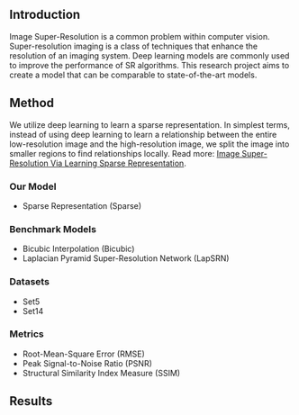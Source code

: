 ## Introduction

Image Super-Resolution is a common problem within computer vision. Super-resolution imaging is a class of techniques that enhance the resolution of an imaging system. Deep learning models are commonly used to improve the performance of SR algorithms. This research project aims to create a model that can be comparable to state-of-the-art models.

## Method

We utilize deep learning to learn a sparse representation. In simplest terms, instead of using deep learning to learn a relationship between the entire low-resolution image and the high-resolution image, we split the image into smaller regions to find relationships locally. Read more: [Image Super-Resolution Via Learning Sparse Representation](https://github.com/KiwiThePoodle/Image-Super-Resolution-Via-Learning-Sparse-Representation/blob/main/Image%20Super-Resolution%20Via%20Learning%20Sparse%20Representation%20Paper.pdf).

### Our Model

- Sparse Representation (Sparse)

### Benchmark Models

- Bicubic Interpolation (Bicubic)
- Laplacian Pyramid Super-Resolution Network (LapSRN)

### Datasets

- Set5
- Set14

### Metrics

- Root-Mean-Square Error (RMSE)
- Peak Signal-to-Noise Ratio (PSNR)
- Structural Similarity Index Measure (SSIM)

## Results

